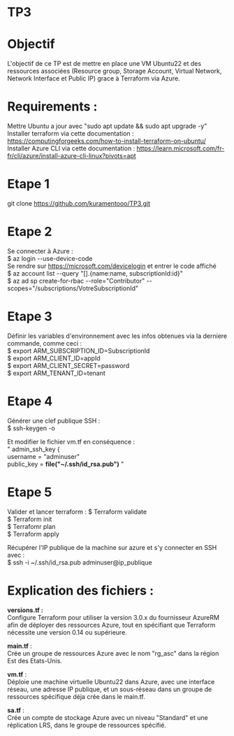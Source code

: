 # TP3
# **Objectif**
L'objectif de ce TP est de mettre en place une VM Ubuntu22 et des ressources associées (Resource group, Storage Account, Virtual Network, Network Interface et Public IP) grace à Terraform via Azure.

# **Requirements** :
Mettre Ubuntu a jour avec "sudo apt update && sudo apt upgrade -y" \
Installer terraform via cette documentation : https://computingforgeeks.com/how-to-install-terraform-on-ubuntu/ \
Installer Azure CLI via cette documentation : https://learn.microsoft.com/fr-fr/cli/azure/install-azure-cli-linux?pivots=apt

# **Etape 1**
git clone https://github.com/kuramentooo/TP3.git

# **Etape 2** 
Se connecter à Azure : \
$ az login --use-device-code \
Se rendre sur https://microsoft.com/devicelogin et entrer le code affiché \
$ az account list --query "[].{name:name, subscriptionId:id}" \
$ az ad sp create-for-rbac --role="Contributor" --scopes="/subscriptions/VotreSubscriptionId" 

# **Etape 3** 
Définir les variables d'environnement avec les infos obtenues via la derniere commande, comme ceci : \
$ export ARM_SUBSCRIPTION_ID=SubscriptionId  \
$ export ARM_CLIENT_ID=appId \
$ export ARM_CLIENT_SECRET=password \
$ export ARM_TENANT_ID=tenant

# **Etape 4** 
Générer une clef publique SSH : \
$ ssh-keygen -o 

Et modifier le fichier vm.tf en conséquence :  \
 " admin_ssh_key { \
    username   = "adminuser" \
    public_key = **file("~/.ssh/id_rsa.pub")** "

# **Etape 5** 
Valider et lancer terraform : 
$ Terraform validate \
$ Terraform init \
$ Terrafomr plan \
$ Terraform apply

Récupérer l'IP publique de la machine sur azure et s'y connecter en SSH avec : \
$ ssh -i ~/.ssh/id_rsa.pub adminuser@ip_publique

# Explication des fichiers : 

**versions.tf :** \
Configure Terraform pour utiliser la version 3.0.x du fournisseur AzureRM afin de déployer des ressources Azure, tout en spécifiant que Terraform nécessite une version 0.14 ou supérieure. 

**main.tf** : \
Crée un groupe de ressources Azure avec le nom "rg_asc" dans la région Est des Etats-Unis. 

**vm.tf** : \
Déploie une machine virtuelle Ubuntu22 dans Azure, avec une interface réseau, une adresse IP publique, et un sous-réseau dans un groupe de ressources spécifique déja crée dans le main.tf. 

**sa.tf** : \
Crée un compte de stockage Azure avec un niveau "Standard" et une réplication LRS, dans le groupe de ressources spécifié.
